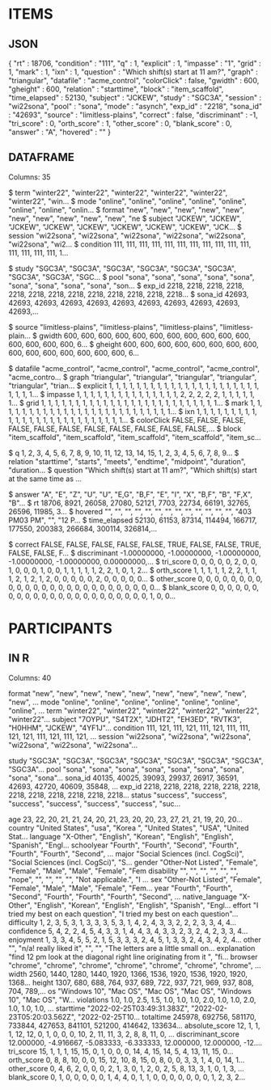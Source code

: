 # ITEMS 
## JSON
{
    "rt" : 18706,
    "condition" : "111",
    "q" : 1,
    "explicit" : 1,
    "impasse" : "1",
    "grid" : 1,
    "mark" : 1,
    "ixn" : 1,
    "question" : "Which shift(s) start at 11 am?",
    "graph" : "triangular",
    "datafile" : "acme_control",
    "colorClick" : false,
    "gwidth" : 600,
    "gheight" : 600,
    "relation" : "starttime",
    "block" : "item_scaffold",
    "time_elapsed" : 52130,
    "subject" : "JCKEW",
    "study" : "SGC3A",
    "session" : "wi22sona",
    "pool" : "sona",
    "mode" : "asynch",
    "exp_id" : "2218",
    "sona_id" : "42693",
    "source" : "limitless-plains",
    "correct" : false,
    "discriminant" : -1,
    "tri_score" : 0,
    "orth_score" : 1,
    "other_score" : 0,
    "blank_score" : 0,
    "answer" : "A",
    "hovered" : ""
}

## DATAFRAME

Columns: 35

<provenance>
$ term         <chr> "winter22", "winter22", "winter22", "winter22", "winter22", "winter22", "win…
$ mode         <chr> "online", "online", "online", "online", "online", "online", "online", "onlin…
$ format       <chr> "new", "new", "new", "new", "new", "new", "new", "new", "new", "new", "ne

<identifiers>
$ subject      <chr> "JCKEW", "JCKEW", "JCKEW", "JCKEW", "JCKEW", "JCKEW", "JCKEW", "JCKEW", "JCK…
$ session      <chr> "wi22sona", "wi22sona", "wi22sona", "wi22sona", "wi22sona", "wi22sona", "wi2…
$ condition    <int> 111, 111, 111, 111, 111, 111, 111, 111, 111, 111, 111, 111, 111, 111, 111, 1…

$ study        <chr> "SGC3A", "SGC3A", "SGC3A", "SGC3A", "SGC3A", "SGC3A", "SGC3A", "SGC3A", "SGC…
$ pool         <chr> "sona", "sona", "sona", "sona", "sona", "sona", "sona", "sona", "sona", "son…
$ exp_id       <int> 2218, 2218, 2218, 2218, 2218, 2218, 2218, 2218, 2218, 2218, 2218, 2218, 2218…
$ sona_id      <int> 42693, 42693, 42693, 42693, 42693, 42693, 42693, 42693, 42693, 42693, 42693,…

$ source       <chr> "limitless-plains", "limitless-plains", "limitless-plains", "limitless-plain…
$ gwidth       <int> 600, 600, 600, 600, 600, 600, 600, 600, 600, 600, 600, 600, 600, 600, 600, 6…
$ gheight      <int> 600, 600, 600, 600, 600, 600, 600, 600, 600, 600, 600, 600, 600, 600, 600, 6…

$ datafile     <chr> "acme_control", "acme_control", "acme_control", "acme_control", "acme_contro…
$ graph        <chr> "triangular", "triangular", "triangular", "triangular", "triangular", "trian…
$ explicit     <int> 1, 1, 1, 1, 1, 1, 1, 1, 1, 1, 1, 1, 1, 1, 1, 1, 1, 1, 1, 1, 1, 1, 1, 1, 1, 1…
$ impasse      <int> 1, 1, 1, 1, 1, 1, 1, 1, 1, 1, 1, 1, 1, 1, 1, 2, 2, 2, 2, 2, 1, 1, 1, 1, 1, 1…
$ grid         <int> 1, 1, 1, 1, 1, 1, 1, 1, 1, 1, 1, 1, 1, 1, 1, 1, 1, 1, 1, 1, 1, 1, 1, 1, 1, 1…
$ mark         <int> 1, 1, 1, 1, 1, 1, 1, 1, 1, 1, 1, 1, 1, 1, 1, 1, 1, 1, 1, 1, 1, 1, 1, 1, 1, 1…
$ ixn          <int> 1, 1, 1, 1, 1, 1, 1, 1, 1, 1, 1, 1, 1, 1, 1, 1, 1, 1, 1, 1, 1, 1, 1, 1, 1, 1…
$ colorClick   <lgl> FALSE, FALSE, FALSE, FALSE, FALSE, FALSE, FALSE, FALSE, FALSE, FALSE, FALSE,…
$ block        <chr> "item_scaffold", "item_scaffold", "item_scaffold", "item_scaffold", "item_sc…

$ q            <int> 1, 2, 3, 4, 5, 6, 7, 8, 9, 10, 11, 12, 13, 14, 15, 1, 2, 3, 4, 5, 6, 7, 8, 9…
$ relation     <chr> "starttime", "starts", "meets", "endtime", "midpoint", "duration", "duration…
$ question     <chr> "Which shift(s) start at 11 am?", "Which shift(s) start at the same time as …

<response>
$ answer       <chr> "A", "E", "Z", "U", "U", "E,G", "B,F", "E", "I", "X", "B,F", "B", "F,X", "B"…
$ rt           <int> 18706, 8921, 26058, 27080, 52121, 7703, 22734, 66191, 32765, 26596, 11985, 3…
$ hovered      <chr> "", "", "", "", "", "", "", "", "", "", "", "", "", "403 PM03 PM", "", "12 P…
$ time_elapsed <int> 52130, 61153, 87314, 114494, 166717, 177550, 200383, 266684, 300114, 326814,…


<scoring>

$ correct      <lgl> FALSE, FALSE, FALSE, FALSE, FALSE, TRUE, FALSE, FALSE, TRUE, FALSE, FALSE, F…
$ discriminant <dbl> -1.00000000, -1.00000000, -1.00000000, -1.00000000, -1.00000000, 0.00000000,…
$ tri_score    <int> 0, 0, 0, 0, 0, 2, 0, 0, 1, 0, 0, 0, 1, 0, 0, 1, 1, 1, 1, 1, 2, 2, 1, 0, 1, 2…
$ orth_score   <int> 1, 1, 1, 1, 1, 2, 2, 1, 1, 1, 2, 1, 2, 1, 2, 0, 0, 0, 0, 0, 2, 0, 0, 0, 0, 0…
$ other_score  <int> 0, 0, 0, 0, 0, 0, 0, 0, 0, 0, 0, 0, 0, 0, 0, 0, 0, 0, 0, 0, 0, 0, 0, 0, 0, 0…
$ blank_score  <int> 0, 0, 0, 0, 0, 0, 0, 0, 0, 0, 0, 0, 0, 0, 0, 0, 0, 0, 0, 0, 0, 0, 0, 1, 0, 0…


# PARTICIPANTS
## IN R 

Columns: 40

<provenance :: things added in R>
format             <chr> "new", "new", "new", "new", "new", "new", "new", "new", "new", "new", …
mode               <chr> "online", "online", "online", "online", "online", "online", "online", …
term               <chr> "winter22", "winter22", "winter22", "winter22", "winter22", "winter22"…

<identifiers>
subject            <chr> "7OYPU", "S4T2X", "JDHT2", "EH3ED", "RVTK3", "H0HHM", "JCKEW", "4YF1J"…
condition          <int> 111, 121, 111, 121, 111, 121, 111, 111, 121, 121, 111, 121, 111, 121, …
session            <chr> "wi22sona", "wi22sona", "wi22sona", "wi22sona", "wi22sona", "wi22sona"…

study              <chr> "SGC3A", "SGC3A", "SGC3A", "SGC3A", "SGC3A", "SGC3A", "SGC3A", "SGC3A"…
pool               <chr> "sona", "sona", "sona", "sona", "sona", "sona", "sona", "sona", "sona"…
sona_id            <int> 40135, 40025, 39093, 29937, 26917, 36591, 42693, 42720, 40609, 35848, …
exp_id             <int> 2218, 2218, 2218, 2218, 2218, 2218, 2218, 2218, 2218, 2218, 2218, 2218…
status             <chr> "success", "success", "success", "success", "success", "success", "suc…


<demographics>
age                <int> 23, 22, 20, 21, 21, 24, 20, 21, 23, 20, 20, 23, 27, 21, 21, 19, 20, 20…
country            <chr> "United States", "usa", "Korea ", "United States", "USA", "United Stat…
language           <chr> "X-Other", "English", "Korean", "English", "English", "Spanish", "Engl…
schoolyear         <chr> "Fourth", "Fourth", "Second", "Fourth", "Fourth", "Fourth", "Second", …
major              <chr> "Social Sciences (incl. CogSci)", "Social Sciences (incl. CogSci)", "S…
gender             <chr> "Other-Not Listed", "Female", "Female", "Male", "Male", "Female", "Fem
disability         <chr> "", "", "", "", "", "", "nope", "", "", "", "", "Not applicable.", "I …
sex                <chr> "Other-Not Listed", "Female", "Female", "Male", "Male", "Female", "Fem…
year               <chr> "Fourth", "Fourth", "Second", "Fourth", "Fourth", "Fourth", "Second", …
native_language    <chr> "X-Other", "English", "Korean", "English", "English", "Spanish", "Engl…

<effort>
effort             <chr> "I tried my best on each question", "I tried my best on each question"…
difficulty         <int> 1, 2, 3, 5, 3, 1, 3, 3, 3, 5, 3, 1, 4, 2, 4, 3, 3, 2, 2, 2, 3, 3, 4, 4…
confidence         <int> 5, 4, 2, 2, 4, 5, 4, 3, 3, 1, 4, 4, 3, 4, 3, 3, 2, 3, 2, 4, 2, 3, 3, 4…
enjoyment          <int> 1, 3, 3, 4, 5, 5, 2, 1, 5, 3, 3, 3, 2, 4, 5, 1, 3, 3, 2, 4, 3, 4, 2, 4…
other              <chr> "", "n/a! really liked it", "", "", "The letters are a little small on…

<interpretation>
explanation        <chr> "find 12 pm look at the diagonal right line originating from it ", "fi…


<browser> 
browser            <chr> "chrome", "chrome", "chrome", "chrome", "chrome", "chrome", "chrome", …
width              <int> 2560, 1440, 1280, 1440, 1920, 1366, 1536, 1920, 1536, 1920, 1920, 1368…
height             <int> 1307, 680, 688, 764, 937, 689, 722, 937, 721, 969, 937, 808, 704, 789,…
os                 <chr> "Windows 10", "Mac OS", "Mac OS", "Mac OS", "Windows 10", "Mac OS", "W…
violations         <dbl> 1.0, 1.0, 2.5, 1.5, 1.0, 1.0, 1.0, 2.0, 1.0, 1.0, 2.0, 1.0, 1.0, 1.0, …


<timing>
starttime          <chr> "2022-02-25T03:49:31.383Z", "2022-02-23T05:20:03.562Z", "2022-02-25T10…
totaltime          <int> 245978, 692756, 581170, 733844, 427653, 841101, 521200, 414642, 133634…

<scoring>
absolute_score     <int> 12, 1, 1, 1, 12, 12, 0, 1, 0, 0, 0, 10, 2, 11, 11, 3, 2, 8, 8, 11, 0, …
discriminant_score <dbl> 12.000000, -4.916667, -5.083333, -6.333333, 12.000000, 12.000000, -12.…
tri_score          <int> 15, 1, 1, 1, 15, 15, 0, 1, 0, 0, 0, 14, 4, 15, 14, 5, 4, 13, 11, 15, 0…
orth_score         <int> 0, 8, 8, 10, 0, 0, 15, 12, 10, 8, 15, 0, 8, 0, 0, 3, 3, 1, 4, 0, 14, 1…
other_score        <int> 0, 4, 6, 2, 0, 0, 0, 2, 1, 3, 0, 1, 2, 0, 2, 5, 8, 13, 3, 1, 0, 1, 3, …
blank_score        <int> 0, 1, 0, 0, 0, 0, 0, 1, 4, 4, 0, 1, 1, 0, 0, 0, 0, 0, 0, 0, 1, 2, 3, 2…












